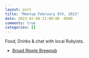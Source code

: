 ```yaml
---
layout: post
title: "Meetup February 8th, 2023"
date: 2023-02-08 21:00:00 -0500
comments: true
categories: []
---
```


Food, Drinks & chat with local Rubyists.

* [Broad Ripple Brewpub](https://broadripplebrewpub.com)
